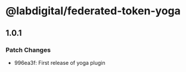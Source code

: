 # @labdigital/federated-token-yoga

## 1.0.1

### Patch Changes

- 996ea3f: First release of yoga plugin
